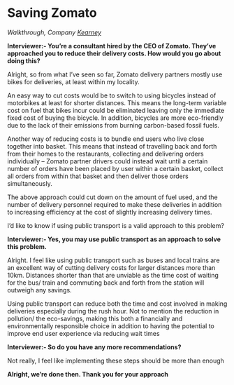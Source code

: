 # Saving Zomato

_Walkthrough, Company [Kearney](/)_

**Interviewer:- You’re a consultant hired by the CEO of Zomato. They’ve approached you to reduce their delivery costs. How would you go about doing this?**

Alright, so from what I’ve seen so far, Zomato delivery partners mostly use bikes for deliveries, at least within my locality.

An easy way to cut costs would be to switch to using bicycles instead of motorbikes at least for shorter distances. This means the long-term variable cost on fuel that bikes incur could be eliminated leaving only the immediate fixed cost of buying the bicycle. In addition, bicycles are more eco-friendly due to the lack of their emissions from burning carbon-based fossil fuels.

Another way of reducing costs is to bundle end users who live close together into basket. This means that instead of travelling back and forth from their homes to the restaurants, collecting and delivering orders individually – Zomato partner drivers could instead wait until a certain number of orders have been placed by user within a certain basket, collect all orders from within that basket and then deliver those orders simultaneously.

The above approach could cut down on the amount of fuel used, and the number of delivery personnel required to make these deliveries in addition to increasing efficiency at the cost of slightly increasing delivery times.

I’d like to know if using public transport is a valid approach to this problem?

**Interviewer:- Yes, you may use public transport as an approach to solve this problem.**

Alright. I feel like using public transport such as buses and local trains are an excellent way of cutting delivery costs for larger distances more than 10km. Distances shorter than that are unviable as the time cost of waiting for the bus/ train and commuting back and forth from the station will outweigh any savings.

Using public transport can reduce both the time and cost involved in making deliveries especially during the rush hour. Not to mention the reduction in pollution/ the eco-savings, making this both a financially and environmentally responsible choice in addition to having the potential to improve end user experience via reducing wait times

**Interviewer:- So do you have any more recommendations?**

Not really, I feel like implementing these steps should be more than enough

**Alright, we’re done then. Thank you for your approach**
